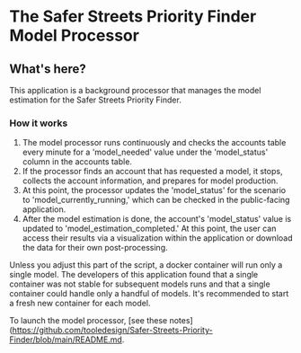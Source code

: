 # The Safer Streets Priority Finder Model Processor

## What's here?
This application is a background processor that manages the model estimation for the Safer Streets Priority Finder.
 
### How it works
1. The model processor runs continuously and checks the accounts table every minute for a 'model_needed' value under the 'model_status' column in the accounts table.
2. If the processor finds an account that has requested a model, it stops, collects the account information, and prepares for model production. 
3.  At this point, the processor updates the 'model_status' for the scenario to 'model_currently_running,' which can be checked in the public-facing application.
4. After the model estimation is done, the account's 'model_status' value is updated to 'model_estimation_completed.' At this point, the user can access their results via a visualization within the application or download the data for their own post-processing.

Unless you adjust this part of the script, a docker container will run only a single model. The developers of this application found that a single container was not stable for subsequent models runs and that a single container could handle only a handful of models. It's recommended to start a fresh new container for each model. 
 
 To launch the model processor, [see these notes](https://github.com/tooledesign/Safer-Streets-Priority-Finder/blob/main/README.md. 